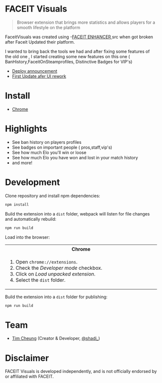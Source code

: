 # FACEIT Visuals

> Browser extension that brings more statistics and allows players for a smooth lifestyle on the platform

FaceitVisuals was  created using -[FACEIT ENHANCER ](https://github.com/repeekgg) src when  got broken after Faceit Updated their platform. 

I wanted to bring back the tools we had and after fixing some features of the old one , I started creating some new features on this one ( BanHistory,FaceitOnSteamprofiles, Distinctive Badges for VIP's)



- [Deploy announcement ](https://twitter.com/shadigm_/status/1549802704364605443/ive_developed_faceit_enhancer_to_enhance_the/) 
- [First Update afer UI rework ](https://twitter.com/shadigm_/status/1629091622917967872) 

# Install

- [Chrome](https://chromewebstore.google.com/detail/faceit-visuals/ngcickocpcongeagbpkejabhkgmcildo) 



# Highlights

- See ban history on players profiles
- See badges on important people ( pros,staff,vip's)
- See how much Elo you'll win or loose
- See how much Elo you have won and lost in your match history
- and more!



# Development

Clone repository and install npm dependencies:

```sh
npm install
```

Build the extension into a `dist` folder, webpack will listen for file changes and automatically rebuild:

```sh
npm run build
```

Load into the browser:

<table>
  <tr>
    <th>Chrome</th>
    
  </tr>
  <tr>
    <td width="50%">
      <ol>
        <li>Open <code>chrome://extensions</code>.</li>
        <li>Check the <i>Developer mode</i> checkbox.</li>
        <li>Click on <i>Load unpacked extension</i>.</li>
        <li>Select the <code>dist</code> folder.</li>
      </ol>
    </td>
  </tr>
</table>

Build the extension into a `dist` folder for publishing:

```sh
npm run build
```

# Team

- [Tim Cheung](https://github.com/shadiflo) (Creator & Developer, [@shadi\_](https://twitter.com/shadigm_))

# Disclaimer

FACEIT Visuals is developed independently, and is not officially endorsed by or affiliated with FACEIT.
